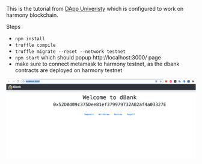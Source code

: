 This is the tutorial from [DApp Univeristy](https://www.dappuniversity.com/) which is configured to work on harmony blockchain.

Steps
* `npm install`
* `truffle compile`
* `truffle migrate --reset --network testnet`
* `npm start` which should popup http://localhost:3000/ page
* make sure to connect metamask to harmony testnet, as the dbank contracts are deployed on harmony testnet 

![dbank](dbank.png)